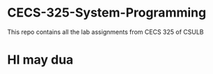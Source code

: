 # CECS-325-System-Programming
  This repo contains all the lab assignments from CECS 325 of CSULB


# HI may dua

